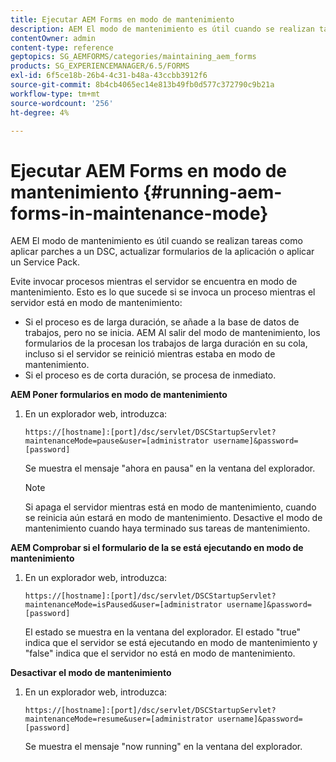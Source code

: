 ```yaml
---
title: Ejecutar AEM Forms en modo de mantenimiento
description: AEM El modo de mantenimiento es útil cuando se realizan tareas como aplicar parches a un DSC, actualizar formularios de la aplicación o aplicar un Service Pack. AEM Obtenga más información acerca de la ejecución de formularios en modo de mantenimiento.
contentOwner: admin
content-type: reference
geptopics: SG_AEMFORMS/categories/maintaining_aem_forms
products: SG_EXPERIENCEMANAGER/6.5/FORMS
exl-id: 6f5ce18b-26b4-4c31-b48a-43ccbb3912f6
source-git-commit: 8b4cb4065ec14e813b49fb0d577c372790c9b21a
workflow-type: tm+mt
source-wordcount: '256'
ht-degree: 4%

---
```


# Ejecutar AEM Forms en modo de mantenimiento {#running-aem-forms-in-maintenance-mode}

AEM El modo de mantenimiento es útil cuando se realizan tareas como aplicar parches a un DSC, actualizar formularios de la aplicación o aplicar un Service Pack.

Evite invocar procesos mientras el servidor se encuentra en modo de mantenimiento. Esto es lo que sucede si se invoca un proceso mientras el servidor está en modo de mantenimiento:

* Si el proceso es de larga duración, se añade a la base de datos de trabajos, pero no se inicia. AEM Al salir del modo de mantenimiento, los formularios de la procesan los trabajos de larga duración en su cola, incluso si el servidor se reinició mientras estaba en modo de mantenimiento.
* Si el proceso es de corta duración, se procesa de inmediato.

**AEM Poner formularios en modo de mantenimiento**

1. En un explorador web, introduzca:

   `https://[hostname]:[port]/dsc/servlet/DSCStartupServlet?maintenanceMode=pause&user=[administrator username]&password=[password]`

   Se muestra el mensaje &quot;ahora en pausa&quot; en la ventana del explorador.

   >[!NOTE]
   >
   >Si apaga el servidor mientras está en modo de mantenimiento, cuando se reinicia aún estará en modo de mantenimiento. Desactive el modo de mantenimiento cuando haya terminado sus tareas de mantenimiento.

**AEM Comprobar si el formulario de la se está ejecutando en modo de mantenimiento**

1. En un explorador web, introduzca:

   `https://[hostname]:[port]/dsc/servlet/DSCStartupServlet?maintenanceMode=isPaused&user=[administrator username]&password=[password]`

   El estado se muestra en la ventana del explorador. El estado &quot;true&quot; indica que el servidor se está ejecutando en modo de mantenimiento y &quot;false&quot; indica que el servidor no está en modo de mantenimiento.

**Desactivar el modo de mantenimiento**

1. En un explorador web, introduzca:

   `https://[hostname]:[port]/dsc/servlet/DSCStartupServlet?maintenanceMode=resume&user=[administrator username]&password=[password]`

   Se muestra el mensaje &quot;now running&quot; en la ventana del explorador.
